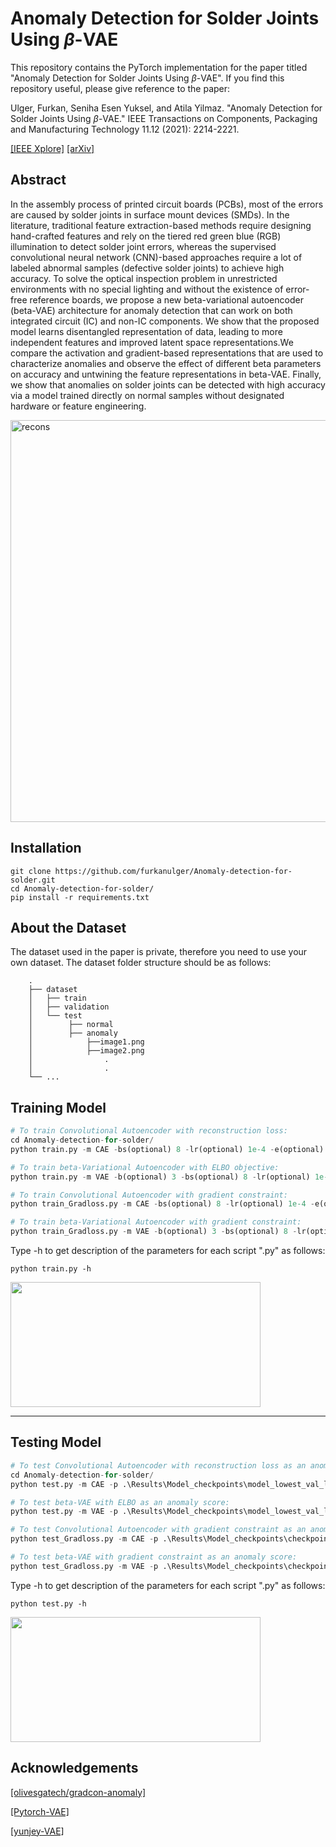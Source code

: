 # Anomaly Detection for Solder Joints Using *β*-VAE

This repository contains the PyTorch implementation for the paper titled "Anomaly Detection for Solder Joints Using *β*-VAE".
If you find this repository useful, please give reference to the paper:

Ulger, Furkan, Seniha Esen Yuksel, and Atila Yilmaz. "Anomaly Detection for Solder Joints Using *β*-VAE." IEEE Transactions on Components, Packaging and Manufacturing Technology 11.12 (2021): 2214-2221.

[[IEEE Xplore]](https://ieeexplore.ieee.org/document/9579423) [[arXiv]](https://arxiv.org/abs/2104.11927)

## Abstract
In the assembly process of printed circuit boards
(PCBs), most of the errors are caused by solder joints in
surface mount devices (SMDs). In the literature, traditional
feature extraction-based methods require designing hand-crafted
features and rely on the tiered red green blue (RGB) illumination
to detect solder joint errors, whereas the supervised convolutional
neural network (CNN)-based approaches require a lot of
labeled abnormal samples (defective solder joints) to achieve high
accuracy. To solve the optical inspection problem in unrestricted
environments with no special lighting and without the existence
of error-free reference boards, we propose a new beta-variational
autoencoder (beta-VAE) architecture for anomaly detection that
can work on both integrated circuit (IC) and non-IC components.
We show that the proposed model learns disentangled
representation of data, leading to more independent features and
improved latent space representations.We compare the activation
and gradient-based representations that are used to characterize
anomalies and observe the effect of different beta parameters on
accuracy and untwining the feature representations in beta-VAE.
Finally, we show that anomalies on solder joints can be detected
with high accuracy via a model trained directly on normal
samples without designated hardware or feature engineering.

<img width="643" alt="recons" src="https://user-images.githubusercontent.com/50952046/163036885-5e835ae1-b749-42a2-808a-9d104e7b271c.PNG">

## Installation
```
git clone https://github.com/furkanulger/Anomaly-detection-for-solder.git
cd Anomaly-detection-for-solder/
pip install -r requirements.txt
```
## About the Dataset
The dataset used in the paper is private, therefore you need to use your own dataset. The dataset folder structure should be as follows:
```
    .
    ├── dataset                   
    │   ├── train 
    │   ├── validation        
    │   └── test    
    │        ├── normal
    │        ├── anomaly
    │            ├──image1.png
    │            ├──image2.png
    │                .
    │                .    
    └── ...
```
## Training Model

```python
# To train Convolutional Autoencoder with reconstruction loss:
cd Anomaly-detection-for-solder/
python train.py -m CAE -bs(optional) 8 -lr(optional) 1e-4 -e(optional) 100
```

```python
# To train beta-Variational Autoencoder with ELBO objective:
python train.py -m VAE -b(optional) 3 -bs(optional) 8 -lr(optional) 1e-4 -e(optional) 100
```

```python
# To train Convolutional Autoencoder with gradient constraint:
python train_Gradloss.py -m CAE -bs(optional) 8 -lr(optional) 1e-4 -e(optional) 100
```

```python
# To train beta-Variational Autoencoder with gradient constraint:
python train_Gradloss.py -m VAE -b(optional) 3 -bs(optional) 8 -lr(optional) 1e-4 -e(optional) 100
```

Type -h to get description of the parameters for each script ".py" as follows:
```
python train.py -h 
```
<img src="https://user-images.githubusercontent.com/50952046/163218586-b08e9e4e-7e0d-4faf-b7c3-5c9701d5a244.png" width="400" height="200">

- - - -
## Testing Model

```python
# To test Convolutional Autoencoder with reconstruction loss as an anomaly score:
cd Anomaly-detection-for-solder/
python test.py -m CAE -p .\Results\Model_checkpoints\model_lowest_val_loss.pt -a Recon -th THRESHOLD_VALUE 
```

```python
# To test beta-VAE with ELBO as an anomaly score:
python test.py -m VAE -p .\Results\Model_checkpoints\model_lowest_val_loss.pt -a ELBO -th THRESHOLD_VALUE -b 3
```

```python
# To test Convolutional Autoencoder with gradient constraint as an anomaly score:
python test_Gradloss.py -m CAE -p .\Results\Model_checkpoints\checkpoint_minVal.pth.tar -th THRESHOLD_VALUE 
```

```python
# To test beta-VAE with gradient constraint as an anomaly score:
python test_Gradloss.py -m VAE -p .\Results\Model_checkpoints\checkpoint_minVal.pth.tar -th THRESHOLD_VALUE -b 3
```

Type -h to get description of the parameters for each script ".py" as follows:
```
python test.py -h 
```
<img src="https://user-images.githubusercontent.com/50952046/163220891-6040cd4c-e2a6-4ad0-b480-fed2bf2123fe.png" width="400" height="200">

## Acknowledgements

[[olivesgatech/gradcon-anomaly]](https://github.com/olivesgatech/gradcon-anomaly)

[[Pytorch-VAE]](https://github.com/pytorch/examples/tree/main/vae)

[[yunjey-VAE]](https://github.com/yunjey/pytorch-tutorial/blob/master/tutorials/03-advanced/variational_autoencoder/main.py#L38-L65)
